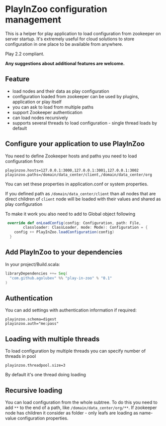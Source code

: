 # PlayInZoo configuration management
This is a helper for play application to load configuration from zookeeper on server startup.
It's extremely useful for cloud solutions to store configuration in one place to be available from anywhere.

Play 2.2 compliant.

**Any suggestions about additional features are welcome.**

## Feature
 - load nodes and their data as play configuration 
 - configuration loaded from zookeeper can be used by plugins, application or play itself
 - you can ask to load from multiple paths
 - support Zookeeper authentication
 - can load nodes recursively
 - supports several threads to load configuration - single thread loads by default
 
## Configure your application to use PlayInZoo
You need to define Zookeeper hosts and paths you need to load configuration from

```
playinzoo.hosts=127.0.0.1:3000,127.0.0.1:3001,127.0.0.1:3002
playinzoo.paths=/domain/data_center/client,/domain/data_center/org
```
You can set these properties in application.conf or system properties.

If you defined path as `/domain/data_center/client` than all nodes that are direct children of `client` node
will be loaded with their values and shared as play configuration

To make it work you also need to add to Global object following

```scala
 override def onLoadConfig(config: Configuration, path: File, 
        classloader: ClassLoader, mode: Mode): Configuration = {
    config ++ PlayInZoo.loadConfiguration(config)
  }
```

## Add PlayInZoo to your dependencies

In your project/Build.scala:
```scala
libraryDependencies ++= Seq(
  "com.github.agolubev" %% "play-in-zoo" % "0.1"
)
```

## Authentication
You can add settings with authentication information if required:
```
playinzoo.schema=digest
playinzoo.auth="me:pass"
```

## Loading with multiple threads
To load configuration by multiple threads you can specify number of threads in pool
```
playinzoo.threadpool.size=3
```
By default it's one thread doing loading

## Recursive loading
You can load configuration from the whole subtree. To do this you need to add `**` to the 
end of a path, like `/domain/data_center/org/**`. If zookeeper node has children it consider as folder -
only leafs are loading as name-value configuration properties.